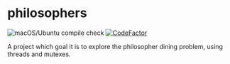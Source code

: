 # philosophers
![macOS/Ubuntu compile check](https://github.com/rvan-duy/philosophers/actions/workflows/build_philo.yml/badge.svg)
[![CodeFactor](https://www.codefactor.io/repository/github/rvan-duy/philosophers/badge/main)](https://www.codefactor.io/repository/github/rvan-duy/philosophers/overview/main)

A project which goal it is to explore the philosopher dining problem, using threads and mutexes.
